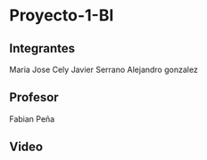 # Proyecto-1-BI

## Integrantes

Maria Jose Cely
Javier Serrano
Alejandro gonzalez

## Profesor

Fabian Peña

## Video

